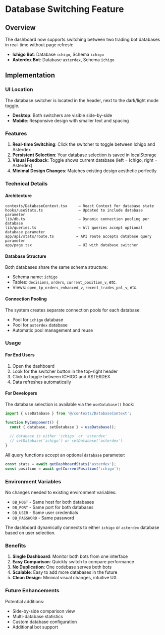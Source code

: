 # Database Switching Feature

## Overview
The dashboard now supports switching between two trading bot databases in real-time without page refresh:
- **Ichigo Bot**: Database `ichigo`, Schema `ichigo`
- **Asterdex Bot**: Database `asterdex`, Schema `ichigo`

## Implementation

### UI Location
The database switcher is located in the header, next to the dark/light mode toggle.

- **Desktop**: Both switchers are visible side-by-side
- **Mobile**: Responsive design with smaller text and spacing

### Features
1. **Real-time Switching**: Click the switcher to toggle between Ichigo and Asterdex
2. **Persistent Selection**: Your database selection is saved in localStorage
3. **Visual Feedback**: Toggle shows current database (left = Ichigo, right = Asterdex)
4. **Minimal Design Changes**: Matches existing design aesthetic perfectly

### Technical Details

#### Architecture
```
contexts/DatabaseContext.tsx     → React Context for database state
hooks/useStats.ts                → Updated to include database parameter
lib/db.ts                        → Dynamic connection pooling per database
lib/queries.ts                   → All queries accept optional database parameter
app/api/stats/route.ts          → API route accepts database query parameter
app/page.tsx                     → UI with database switcher
```

#### Database Structure
Both databases share the same schema structure:
- Schema name: `ichigo`
- Tables: `decisions`, `orders`, `current_position_v`, etc.
- Views: `open_tp_orders_enhanced_v`, `recent_trades_pnl_v`, etc.

#### Connection Pooling
The system creates separate connection pools for each database:
- Pool for `ichigo` database
- Pool for `asterdex` database
- Automatic pool management and reuse

### Usage

#### For End Users
1. Open the dashboard
2. Look for the switcher button in the top-right header
3. Click to toggle between ICHIGO and ASTERDEX
4. Data refreshes automatically

#### For Developers
The database selection is available via the `useDatabase()` hook:

```typescript
import { useDatabase } from '@/contexts/DatabaseContext';

function MyComponent() {
  const { database, setDatabase } = useDatabase();
  
  // database is either 'ichigo' or 'asterdex'
  // setDatabase('ichigo') or setDatabase('asterdex')
}
```

All query functions accept an optional `database` parameter:
```typescript
const stats = await getDashboardStats('asterdex');
const position = await getCurrentPosition('ichigo');
```

### Environment Variables
No changes needed to existing environment variables:
- `DB_HOST` - Same host for both databases
- `DB_PORT` - Same port for both databases
- `DB_USER` - Same user credentials
- `DB_PASSWORD` - Same password

The dashboard dynamically connects to either `ichigo` or `asterdex` database based on user selection.

### Benefits
1. **Single Dashboard**: Monitor both bots from one interface
2. **Easy Comparison**: Quickly switch to compare performance
3. **No Duplication**: One codebase serves both bots
4. **Scalable**: Easy to add more databases in the future
5. **Clean Design**: Minimal visual changes, intuitive UX

### Future Enhancements
Potential additions:
- Side-by-side comparison view
- Multi-database statistics
- Custom database configuration
- Additional bot support

